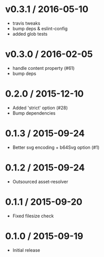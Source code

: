
v0.3.1 / 2016-05-10
===================

  * travis tweaks
  * bump deps & eslint-config
  * added glob tests

v0.3.0 / 2016-02-05
===================

  * handle content property (#61)
  * bump deps

0.2.0 / 2015-12-10
==================

  * Added 'strict' option (#28)
  * Bump dependencies

0.1.3 / 2015-09-24
==================

  * Better svg encoding + b64Svg option (#1)

0.1.2 / 2015-09-24
==================

  * Outsourced asset-resolver

0.1.1 / 2015-09-20
==================

  * Fixed filesize check

0.1.0 / 2015-09-19
==================

  * Initial release
